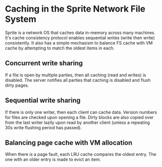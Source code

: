 # Caching in the Sprite Network File System
Sprite is a network OS that caches data in-memory across many machines. It's cache consistency protocol enables sequential writes (write then write) consistently. It also has a simple mechasism to balance FS cache with VM cache by attempting to match the oldest items in each.

## Concurrent write sharing
If a file is open by multiple parties, then all caching (read and writes) is disabled. The server notifies all parties that caching is disabled and flush dirty pages.

## Sequential write sharing
If there is only one writer, then each client can cache data. Version numbers for files are checked upon opening a file. Dirty blocks are also copied over from the last writer lazily upon read by another client (unless a repeating 30s write flushing period has passed).

## Balancing page cache with VM allocation
When there is a page fault, each LRU cache compares the oldest entry. The one with an older entry is made to evict an item.
